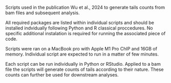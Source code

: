 Scripts used in the publication Wu et al., 2024 to generate tails counts from bam files and subsequent analysis.

All required packages are listed within individual scripts and should be installed indvidually following Python and R classical proccedures. No specific additional instalation is required for running the associated piece of code.

Scripts were ran on a MacBook pro with Apple M1 Pro ChIP and 16GB of memory. Individual script are expected to run in a matter of few minutes.

Each script can be run individually in Python or RStudio. Applied to a bam file the scripts will generate counts of tails according to their nature. These counts can further be used for downstream analyses.


